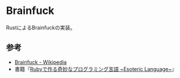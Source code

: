 # Brainfuck

RustによるBrainfuckの実装。

## 参考

* [Brainfuck - Wikipedia](https://ja.wikipedia.org/wiki/Brainfuck)
* 書籍『[Rubyで作る奇妙なプログラミング言語 ~Esoteric Language~](https://www.amazon.co.jp/exec/obidos/ASIN/4839927847/x7edimv35x-22/)』
